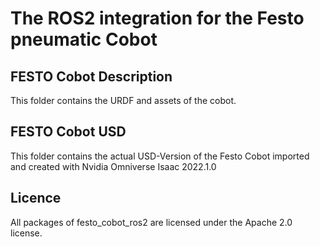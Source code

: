 # The ROS2 integration for the Festo pneumatic Cobot

## FESTO Cobot Description
This folder contains the URDF and assets of the cobot.

## FESTO Cobot USD
This folder contains the actual USD-Version of the Festo Cobot imported and created with Nvidia Omniverse Isaac 2022.1.0

## Licence
All packages of festo_cobot_ros2 are licensed under the Apache 2.0 license.
